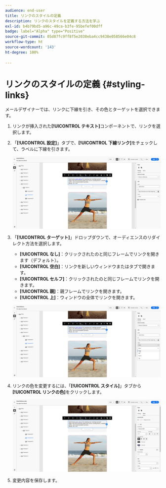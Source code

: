 ```yaml
---
audience: end-user
title: リンクのスタイルの定義
description: リンクのスタイルを定義する方法を学ぶ
exl-id: b4b79bd5-a96c-49ca-b3fe-95befef00dff
badge: label="Alpha" type="Positive"
source-git-commit: 05d87fc9ff8f5e2038eba4cc9438e058566e04c8
workflow-type: ht
source-wordcount: '143'
ht-degree: 100%

---
```



# リンクのスタイルの定義 {#styling-links}

メールデザイナーでは、リンクに下線を引き、その色とターゲットを選択できます。

1. リンクが挿入された&#x200B;**[!UICONTROL テキスト]**&#x200B;コンポーネントで、リンクを選択します。

1. 「**[!UICONTROL 設定]**」タブで、**[!UICONTROL 下線リンク]**&#x200B;をチェックして、ラベルに下線を引きます。

   ![](assets/link_1.png)

1. 「**[!UICONTROL ターゲット]**」ドロップダウンで、オーディエンスのリダイレクト方法を選択します。

   * **[!UICONTROL なし]**：クリックされたのと同じフレームでリンクを開きます（デフォルト）。
   * **[!UICONTROL 空白]**：リンクを新しいウィンドウまたはタブで開きます。
   * **[!UICONTROL セルフ]**：クリックされたのと同じフレームでリンクを開きます。
   * **[!UICONTROL 親]**：親フレームでリンクを開きます。
   * **[!UICONTROL 上]**：ウィンドウの全体でリンクを開きます。

   ![](assets/link_2.png)

1. リンクの色を変更するには、「**[!UICONTROL スタイル]**」タブから&#x200B;**[!UICONTROL リンクの色]**&#x200B;をクリックします。

   ![](assets/link_3.png)

1. 変更内容を保存します。
